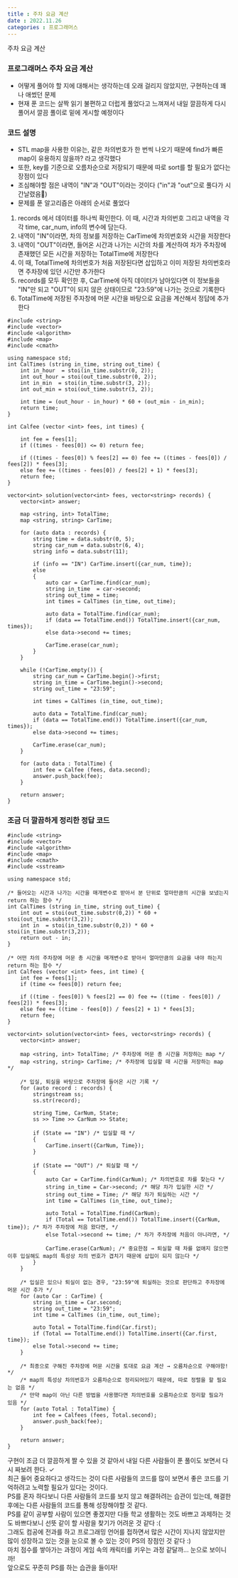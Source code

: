 ```yaml
---
title : 주차 요금 계산
date : 2022.11.26
categories : 프로그래머스
---
```


주차 요금 계산

### 프로그래머스 주차 요금 계산

- 어떻게 풀어야 할 지에 대해서는 생각하는데 오래 걸리지 않았지만, 구현하는데 꽤나 애썼던 문제
- 현재 푼 코드는 살짝 읽기 불편하고 더럽게 풀었다고 느껴져서 내일 깔끔하게 다시 풀어서 깔끔 풀이로 밑에 게시할 예정이다

### 코드 설명

- STL map을 사용한 이유는, 같은 차의번호가 한 번씩 나오기 때문에 find가 빠른 map이 유용하지 않을까? 라고 생각했다
- 또한, key를 기준으로 오름차순으로 저장되기 때문에 따로 sort를 할 필요가 없다는 장점이 있다
- 조심해야할 점은 내역이 "IN"과 "OUT"이라는 것이다 ("in"과 "out"으로 풀다가 시간날렸음🤣)
- 문제를 푼 알고리즘은 아래의 순서로 풀었다

1. records 에서 데이터를 하나씩 확인한다. 이 때, 시간과 차의번호 그리고 내역을 각각 time, car_num, info의 변수에 담는다.
2. 내역이 "IN"이라면, 차의 정보를 저장하는 CarTime에 차의번호와 시간을 저장한다
3. 내역이 "OUT"이라면, 들어온 시간과 나가는 시간의 차를 계산하여 차가 주차장에 존재했던 모든 시간을 저장하는 TotalTime에 저장한다
4. 이 때, TotalTime에 차의번호가 처음 저장된다면 삽입하고 이미 저장된 차의번호라면 주차장에 있던 시간만 추가한다
5. records를 모두 확인한 후, CarTime에 아직 데이터가 남아있다면 이 정보들을 "IN"만 되고 "OUT"이 되지 않은 상태이므로 "23:59"에 나가는 것으로 기록한다
6. TotalTime에 저장된 주자창에 머문 시간을 바탕으로 요금을 계산해서 정답에 추가한다

```
#include <string>
#include <vector>
#include <algorithm>
#include <map>
#include <cmath>

using namespace std;
int CalTimes (string in_time, string out_time) {
    int in_hour  = stoi(in_time.substr(0, 2));
    int out_hour = stoi(out_time.substr(0, 2));
    int in_min  = stoi(in_time.substr(3, 2));
    int out_min = stoi(out_time.substr(3, 2));
    
    int time = (out_hour - in_hour) * 60 + (out_min - in_min);    
    return time;
}

int Calfee (vector <int> fees, int times) {
    
    int fee = fees[1];
    if ((times - fees[0]) <= 0) return fee;
    
    if ((times - fees[0]) % fees[2] == 0) fee += ((times - fees[0]) / fees[2]) * fees[3];
    else fee += ((times - fees[0]) / fees[2] + 1) * fees[3];
    return fee;
}

vector<int> solution(vector<int> fees, vector<string> records) {
    vector<int> answer;
    
    map <string, int> TotalTime;
    map <string, string> CarTime;
    
    for (auto data : records) {
        string time = data.substr(0, 5);
        string car_num = data.substr(6, 4);
        string info = data.substr(11);
        
        if (info == "IN") CarTime.insert({car_num, time});
        else 
        {
            auto car = CarTime.find(car_num);
            string in_time  = car->second;
            string out_time = time;
            int times = CalTimes (in_time, out_time);

            auto data = TotalTime.find(car_num);
            if (data == TotalTime.end()) TotalTime.insert({car_num, times});
            else data->second += times;
            
            CarTime.erase(car_num);
        }
    }
    
    while (!CarTime.empty()) {
        string car_num = CarTime.begin()->first;
        string in_time = CarTime.begin()->second;
        string out_time = "23:59";
        
        int times = CalTimes (in_time, out_time);
        
        auto data = TotalTime.find(car_num);
        if (data == TotalTime.end()) TotalTime.insert({car_num, times});
        else data->second += times;
        
        CarTime.erase(car_num);
    }
    
    for (auto data : TotalTime) {
        int fee = Calfee (fees, data.second);
        answer.push_back(fee);
    }
    
    return answer;
}
```

### 조금 더 깔끔하게 정리한 정답 코드

```
#include <string>
#include <vector>
#include <algorithm>
#include <map>
#include <cmath>
#include <sstream>

using namespace std;

/* 들어오는 시간과 나가는 시간을 매개변수로 받아서 분 단위로 얼마만큼의 시간을 보냈는지 return 하는 함수 */
int CalTimes (string in_time, string out_time) {
    int out = stoi(out_time.substr(0,2)) * 60 + stoi(out_time.substr(3,2));
    int in  = stoi(in_time.substr(0,2)) * 60 + stoi(in_time.substr(3,2));
    return out - in;
}

/* 어떤 차의 주차장에 머문 총 시간을 매개변수로 받아서 얼마만큼의 요금을 내야 하는지 return 하는 함수 */
int Calfees (vector <int> fees, int time) {
    int fee = fees[1];
    if (time <= fees[0]) return fee;

    if ((time - fees[0]) % fees[2] == 0) fee += ((time - fees[0]) / fees[2]) * fees[3];
    else fee += ((time - fees[0]) / fees[2] + 1) * fees[3];
    return fee;
}

vector<int> solution(vector<int> fees, vector<string> records) {
    vector<int> answer;
    
    map <string, int> TotalTime; /* 주차장에 머문 총 시간을 저장하는 map */
    map <string, string> CarTime; /* 주차장에 입실할 때 시간을 저장하는 map */
    
    /* 입실, 퇴실을 바탕으로 주차장에 들어온 시간 기록 */
    for (auto record : records) {
        stringstream ss;
        ss.str(record);

        string Time, CarNum, State;
        ss >> Time >> CarNum >> State;
        
        if (State == "IN") /* 입실할 때 */
        {
            CarTime.insert({CarNum, Time});
        }

        if (State == "OUT") /* 퇴실할 때 */
        {
            auto Car = CarTime.find(CarNum); /* 차의번호로 차를 찾는다 */
            string in_time = Car->second; /* 해당 차가 입실한 시간 */
            string out_time = Time; /* 해당 차가 퇴실하는 시간 */
            int time = CalTimes (in_time, out_time);

            auto Total = TotalTime.find(CarNum);
            if (Total == TotalTime.end()) TotalTime.insert({CarNum, time}); /* 차가 주차장에 처음 왔다면, */
            else Total->second += time; /* 차가 주차장에 처음이 아니라면, */

            CarTime.erase(CarNum); /* 중요한점 → 퇴실할 때 차를 없애지 않으면 이후 입실해도 map의 특성상 차의 번호가 겹치기 때문에 삽입이 되지 않는다 */ 
        }
    }

    /* 입실은 있으나 퇴실이 없는 경우, "23:59"에 퇴실하는 것으로 판단하고 주차장에 머문 시간 추가 */
    for (auto Car : CarTime) {
        string in_time = Car.second;
        string out_time = "23:59";
        int time = CalTimes (in_time, out_time);

        auto Total = TotalTime.find(Car.first);
        if (Total == TotalTime.end()) TotalTime.insert({Car.first, time});
        else Total->second += time;
    }
    
    /* 최종으로 구해진 주차장에 머문 시간을 토대로 요금 계산 → 오름차순으로 구해야함! */
    /* map의 특성상 차의번호가 오름차순으로 정리되어있기 때문에, 따로 정렬을 할 필요는 없음 */
    /* 만약 map이 아닌 다른 방법을 사용했다면 차의번호를 오름차순으로 정리할 필요가 있음 */
    for (auto Total : TotalTime) {
        int fee = Calfees (fees, Total.second);
        answer.push_back(fee);
    }
    
    return answer;
}
```

구현이 조금 더 깔끔하게 짤 수 있을 것 같아서 내일 다른 사람들이 푼 풀이도 보면서 다시 짜보려 한다.  ✓     
최근 들어 중요하다고 생각드는 것이 다른 사람들의 코드를 많이 보면서 좋은 코드를 기억하려고 노력할 필요가 있다는 것이다.     
PS를 혼자 하다보니 다른 사람들의 코드를 보지 않고 해결하려는 습관이 있는데, 해결한 후에는 다른 사람들의 코드를 통해 성장해야할 것 같다.   
PS를 같이 공부할 사람이 있으면 좋겠지만 다들 학교 생활하는 것도 바쁘고 과제하는 것도 바쁘다보니 선뜻 같이 할 사람을 찾기가 어려운 것 같다 :(    
그래도 컴공에 전과를 하고 프로그래밍 언어를 접하면서 많은 시간이 지나지 않았지만 많이 성장하고 있는 것을 눈으로 볼 수 있는 것이 PS의 장점인 것 같다 :)      
마치 점수를 쌓아가는 과정이 게임 속의 캐릭터를 키우는 과정 같달까... 눈으로 보이니까!       
앞으로도 꾸준히 PS를 하는 습관을 들이자!    

